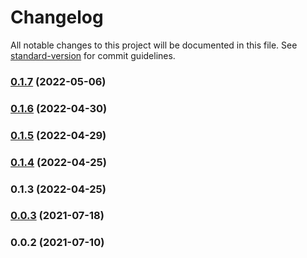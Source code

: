 # Changelog

All notable changes to this project will be documented in this file. See [standard-version](https://github.com/conventional-changelog/standard-version) for commit guidelines.

### [0.1.7](https://github.com/srclaunch/i18n/compare/v0.1.6...v0.1.7) (2022-05-06)

### [0.1.6](https://github.com/srclaunch/i18n/compare/v0.1.5...v0.1.6) (2022-04-30)

### [0.1.5](https://github.com/srclaunch/i18n/compare/v0.1.4...v0.1.5) (2022-04-29)

### [0.1.4](https://github.com/srclaunch/i18n/compare/v0.1.3...v0.1.4) (2022-04-25)

### 0.1.3 (2022-04-25)

### [0.0.3](https://github.com/srclaunch/i18n/compare/v0.0.2...v0.0.3) (2021-07-18)

### 0.0.2 (2021-07-10)
